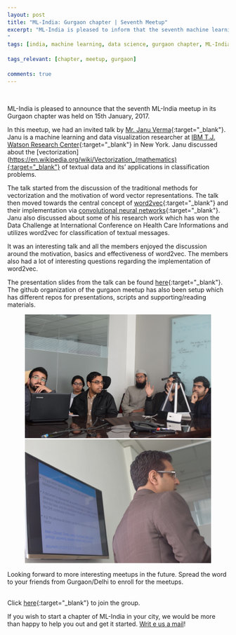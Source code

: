 ```yaml
---
layout: post
title: "ML-India: Gurgaon chapter | Seventh Meetup"
excerpt: "ML-India is pleased to inform that the seventh machine learning meetup in its Gurgaon chapter was held on 15th January 2017. The members discussed the traditional methods for vectorization and the motivation of word vector representations and the central concept of word2vec and their implementation via convolutional neural networks.
"
tags: [india, machine learning, data science, gurgaon chapter, ML-India, meetup]

tags_relevant: [chapter, meetup, gurgaon]

comments: true
---
```

<br>

ML-India is pleased to announce that the seventh ML-India meetup in its Gurgaon chapter was held on 15th January, 2017. 

In this meetup, we had an invited talk by [Mr. Janu Verma](https://www.linkedin.com/in/janu-verma-b79b8823){:target="_blank"}. Janu is a machine learning and data visualization researcher at [IBM T.J. Watson Research Center](https://www.research.ibm.com/labs/watson/){:target="_blank"} in New York. Janu discussed about the [vectorization](https://en.wikipedia.org/wiki/Vectorization_(mathematics){:target="_blank"} of textual data and its’ applications in classification problems. 

The talk started from the discussion of the traditional methods for vectorization and the motivation of word vector representations. The talk then moved towards the central concept of [word2vec](https://en.wikipedia.org/wiki/Word2vec){:target="_blank"} and their implementation via [convolutional neural networks](http://cs231n.github.io/convolutional-networks/){:target="_blank"}. Janu also discussed about some of his research work which has won the Data Challenge at International Conference on Health Care 
Informations and utilizes word2vec for classification of textual messages. 

It was an interesting talk and all the members enjoyed the discussion around the motivation, basics and effectiveness of word2vec. The members also had a lot of interesting questions regarding the implementation of word2vec. 

The presentation slides from the talk can be found [here](https://github.com/ML-India-Gurgaon-Chapter/Presentations/blob/master/7th%20Meetup%20-%20Janu%20Verma%2C%20IBM%2C%20NY.pdf){:target="_blank"}. 
The github organization of the gurgaon meetup has also been setup which has different repos for presentations, scripts and supporting/reading materials.

<figure class="half">
    <a href="/images/ggn71.jpg"><img src="/images/ggn71.jpg"></a>
    <a href="/images/ggn72.jpg"><img src="/images/ggn72.jpg"></a>
    <figcaption></figcaption>
</figure>

Looking forward to more interesting meetups in the future. Spread the word to your friends from Gurgaon/Delhi to enroll for the meetups.

<br>Click [here](http://www.meetup.com/Machine-Learning-India-Gurgaon/){:target="_blank"} to join the group.

If you wish to start a chapter of ML-India in your city, we would be more than happy to help you out and get it started. <a href="mailto:varun@aspiringminds.com" target="_top">Writ e us a mail</a>!
